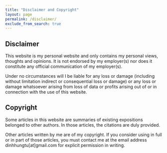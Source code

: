 ```yaml
---
title: "Disclaimer and Copyright"
layout: page
permalink: /disclaimer/
exclude_from_search: true
---
```


## Disclaimer
This website is my personal website and only contains my personal views, thoughts and opinions. It is not endorsed by my employer(s) nor does it constitute any official communication of
my employer(s).

Under no circumstances will I be liable for any loss or damage (including without limitation indirect or consequential loss or damage) or any loss or damage whatsoever arising from loss of data or profits arising out of or in connection with the use of this website.

## Copyright
Some articles in this website are summaries of existing expositions belonged to other authors. In those articles, the citations are duly provided.

Other articles written by me are of my copyright. If you consider using in full or in part of those articles, you must contact me at the email address dinhhungtu[at]gmail.com for explicit permission in writing.